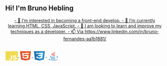 ## Hi! I'm Bruno Hebling
<div align="center">
  <a href="https://github.com/brunohebling51">
<p>- 👀 I’m interested in becoming a front-end develop.
- 🌱 I’m currently learning HTML, CSS, JavaScript.
- 💞️ I am looking to learn and improve my techniques as a developer.
- 📫 Via https://www.linkedin.com/in/bruno-fernandes-aa1b1881/</p>
</div>
<div style="display: inline_block"><br>
  <img align="center" alt="ted-js" height="30" width="40" src="https://raw.githubusercontent.com/devicons/devicon/master/icons/javascript/javascript-plain.svg">
  <img align="center" alt="ted-html" height="30" width="40" src="https://raw.githubusercontent.com/devicons/devicon/master/icons/html5/html5-original.svg">
  <img align="center" alt="ted-css" height="30" width="40" src="https://raw.githubusercontent.com/devicons/devicon/master/icons/css3/css3-original.svg">
  <img align="center" alt="ted-csharp" height="30" width="40" src="https://raw.githubusercontent.com/devicons/devicon/master/icons/java/java-original.svg">
</div>

  ##
